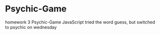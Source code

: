 # Psychic-Game
homework 3 Psychic-Game JavaScript
tried the word guess, but switched to psychic on wednesday
